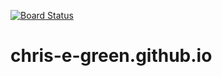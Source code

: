[![Board Status](https://xpsgreen.visualstudio.com/236e50c1-9396-40a6-87de-62c2c5bd0708/da357934-0743-4bf3-b73a-52c7f7b0f75f/_apis/work/boardbadge/bff1dc1d-f9a2-4879-9a95-44691f3c95df)](https://xpsgreen.visualstudio.com/236e50c1-9396-40a6-87de-62c2c5bd0708/_boards/board/t/da357934-0743-4bf3-b73a-52c7f7b0f75f/Microsoft.RequirementCategory)
# chris-e-green.github.io
